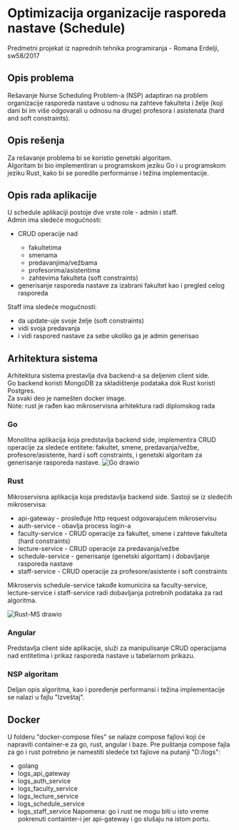 # Optimizacija organizacije rasporeda nastave (Schedule)
Predmetni projekat iz naprednih tehnika programiranja - Romana Erdelji, sw58/2017

## Opis problema
Rešavanje Nurse Scheduling Problem-a (NSP) adaptiran na problem organizacije rasporeda nastave u odnosu na zahteve fakulteta i želje 
(koji dani bi im više odgovarali u odnosu na druge) profesora i asistenata (hard and soft constraints).

## Opis rešenja
Za rešavanje problema bi se koristio genetski algoritam. <br />
Algoritam bi bio implementiran u programskom jeziku Go i u programskom jeziku Rust, kako bi se poredile performanse i težina implementacije.

## Opis rada aplikacije
U schedule aplikaciji postoje dve vrste role - admin i staff. <br />
Admin ima sledeće mogućnosti:
<ul>
<li> CRUD operacije nad  </li> 
  <ul>
    <li> fakultetima </li>
    <li> smenama </li>
    <li> predavanjima/vežbama </li>
    <li> profesorima/asistentima </li>
    <li> zahtevima fakulteta (soft constraints) </li>
    </ul>
<li> generisanje rasporeda nastave za izabrani fakultet kao i pregled celog rasporeda </li>
 </ul>
Staff ima sledeće mogućnosti:
<ul>
<li> da update-uje svoje želje (soft constraints) </li>
<li> vidi svoja predavanja </li>
<li> i vidi raspored nastave za sebe ukoliko ga je admin generisao </li>
</ul>

## Arhitektura sistema
Arhitektura sistema prestavlja dva backend-a sa deljenim client side. <br />
Go backend koristi MongoDB za skladištenje podataka dok Rust koristi Postgres. <br />
Za svaki deo je namešten docker image. <br />
Note: rust je rađen kao mikroservisna arhitektura radi diplomskog rada

### Go
Monolitna aplikacija koja predstavlja backend side, implementira CRUD operacije za sledeće entitete: fakultet, smene, predavanja/vežbe, profesore/asistente, hard i soft constraints, i genetski algoritam za generisanje rasporeda nastave.
![Go drawio](https://user-images.githubusercontent.com/45543511/151180235-9974c496-7c82-43f1-8a59-72cc69e25a0a.png)

### Rust
Mikroservisna aplikacija koja predstavlja backend side.
Sastoji se iz sledećih mikroservisa:
* api-gateway - prosleđuje http request odgovarajućem mikroservisu
* auth-service - obavlja process login-a
* faculty-service - CRUD operacije za fakultet, smene i zahteve fakulteta (hard constraints)
* lecture-service - CRUD operacije za predavanja/vežbe
* schedule-service - generisanje (genetski algoritam) i dobavljanje rasporeda nastave
* staff-service - CRUD operacije za profesore/asistente i soft constraints

Mikroservis schedule-service takođe komunicira sa faculty-service, lecture-service i staff-service radi dobavljanja potrebnih podataka za rad algoritma.

![Rust-MS drawio](https://user-images.githubusercontent.com/45543511/151181509-8cef18b7-163c-49a4-99cc-87c3f62ed097.png)

### Angular
Predstavlja client side aplikacije, služi za manipulisanje CRUD operacijama nad entitetima i prikaz rasporeda nastave u tabelarnom prikazu.

### NSP algoritam
Deljan opis algoritma, kao i poređenje performansi i težina implementacije se nalazi u fajlu "Izveštaj".

## Docker
U folderu "docker-compose files" se nalaze compose fajlovi koji će napraviti container-e za go, rust, angular i baze. 
Pre puštanja compose fajla za go i rust potrebno je namestiti sledeće txt fajlove na putanji "D:/logs":
* golang
* logs_api_gateway
* logs_auth_service
* logs_faculty_service
* logs_lecture_service
* logs_schedule_service
* logs_staff_service
Napomena: go i rust ne mogu biti u isto vreme pokrenuti containter-i jer api-gateway i go slušaju na istom portu.
